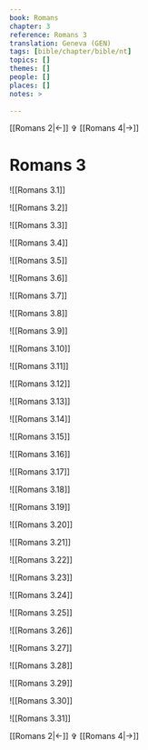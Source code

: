 ```yaml
---
book: Romans
chapter: 3
reference: Romans 3
translation: Geneva (GEN)
tags: [bible/chapter/bible/nt]
topics: []
themes: []
people: []
places: []
notes: >
  
---
```


[[Romans 2|<-]] ✞ [[Romans 4|->]]

# Romans 3

![[Romans 3.1]]

![[Romans 3.2]]

![[Romans 3.3]]

![[Romans 3.4]]

![[Romans 3.5]]

![[Romans 3.6]]

![[Romans 3.7]]

![[Romans 3.8]]

![[Romans 3.9]]

![[Romans 3.10]]

![[Romans 3.11]]

![[Romans 3.12]]

![[Romans 3.13]]

![[Romans 3.14]]

![[Romans 3.15]]

![[Romans 3.16]]

![[Romans 3.17]]

![[Romans 3.18]]

![[Romans 3.19]]

![[Romans 3.20]]

![[Romans 3.21]]

![[Romans 3.22]]

![[Romans 3.23]]

![[Romans 3.24]]

![[Romans 3.25]]

![[Romans 3.26]]

![[Romans 3.27]]

![[Romans 3.28]]

![[Romans 3.29]]

![[Romans 3.30]]

![[Romans 3.31]]

[[Romans 2|<-]] ✞ [[Romans 4|->]]
